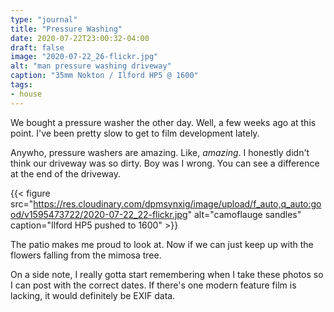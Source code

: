 ```yaml
---
type: "journal"
title: "Pressure Washing"
date: 2020-07-22T23:00:32-04:00
draft: false
image: "2020-07-22_26-flickr.jpg"
alt: "man pressure washing driveway"
caption: "35mm Nokton / Ilford HP5 @ 1600"
tags:
- house
---
```


We bought a pressure washer the other day. Well, a few weeks ago at this point. I've been pretty slow to get to film development lately.

Anywho, pressure washers are amazing. Like, *amazing*. I honestly didn't think our driveway was so dirty. Boy was I wrong. You can see a difference at the end of the driveway.

{{< figure src="https://res.cloudinary.com/dpmsynxig/image/upload/f_auto,q_auto:good/v1595473722/2020-07-22_22-flickr.jpg" alt="camoflauge sandles" caption="Ilford HP5 pushed to 1600" >}}

The patio makes me proud to look at. Now if we can just keep up with the flowers falling from the mimosa tree.

On a side note, I really gotta start remembering when I take these photos so I can post with the correct dates. If there's one modern feature film is lacking, it would definitely be EXIF data.
